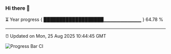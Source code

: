 ### Hi there 👋

⏳ Year progress { ███████████████████▁▁▁▁▁▁▁▁▁▁▁ } 64.78 %

---

⏰ Updated on Mon, 25 Aug 2025 10:44:45 GMT

![Progress Bar CI](https://github.com/IshwaranRudhara/GIT-ACTION/workflows/Progress%20Bar%20CI/badge.svg)
